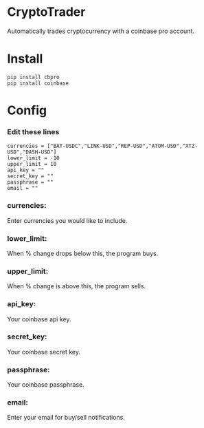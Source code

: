 # CryptoTrader
Automatically trades cryptocurrency with a coinbase pro account.

# Install
`pip install cbpro`  
`pip install coinbase`  

# Config
### Edit these lines
`currencies = ["BAT-USDC","LINK-USD","REP-USD","ATOM-USD","XTZ-USD","DASH-USD"] `  
`lower_limit = -10  `  
`upper_limit = 10  `  
`api_key = ""  `  
`secret_key = ""  `  
`passphrase = ""  `    
`email = ""  `  
  
  ### currencies: 
  Enter currencies you would like to include.  
  ### lower_limit: 
  When % change drops below this, the program buys.
  ### upper_limit: 
  When % change is above this, the program sells.  
  ### api_key: 
  Your coinbase api key.  
  ### secret_key: 
  Your coinbase secret key.  
  ### passphrase: 
  Your coinbase passphrase.  
  ### email: 
  Enter your email for buy/sell notifications.  
